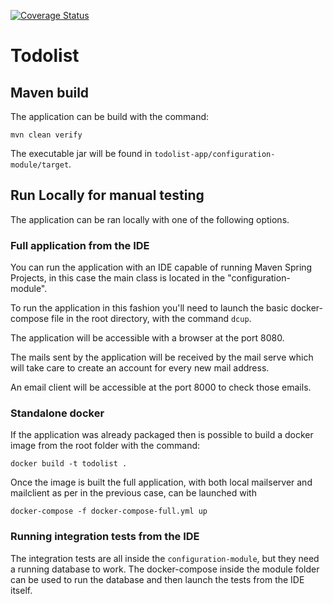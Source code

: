 [![Coverage Status](https://coveralls.io/repos/github/Predictabowl/todolist-app/badge.svg?branch=master)](https://coveralls.io/github/Predictabowl/todolist-app?branch=master)

# Todolist

## Maven build

The application can be build with the command:

```shell
mvn clean verify
```

The executable jar will be found in `todolist-app/configuration-module/target`.

## Run Locally for manual testing

The application can be ran locally  with one of the following options.

### Full application from the IDE

You can run the application with an IDE capable of running Maven Spring Projects, in this case the main class is located in the "configuration-module".

To run the application in this fashion you'll need to launch the basic docker-compose file in the root directory, with the command `dcup`.

The application will be accessible with a browser at the port 8080.

The mails sent by the application will be received by the mail serve which will take care to create an account for every new mail address.

An email client will be accessible at the port 8000 to check those emails.

### Standalone docker

If the application was already packaged then is possible to build a docker image from the root folder with the command:

```shell
docker build -t todolist .
```

Once the image is built the full application, with both local mailserver and mailclient as per in the previous case, can be launched with

```shell
docker-compose -f docker-compose-full.yml up
```

### Running integration tests from the IDE

The integration tests are all inside the `configuration-module`, but they need a running database to work. The docker-compose inside the module folder can be used to run the database and then launch the tests from the IDE itself.
